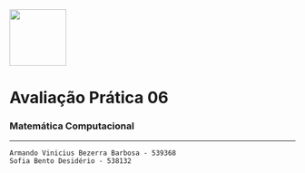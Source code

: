 <img src="https://upload.wikimedia.org/wikipedia/commons/a/a9/Brasao4_vertical_cor_300dpi.png" height="100">

<span>
    <h1>Avaliação Prática 06</h1>
    <h3>Matemática Computacional</h3>

<hr>

    Armando Vinicius Bezerra Barbosa - 539368
    Sofia Bento Desidério - 538132

</span>
